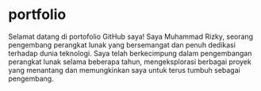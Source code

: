 # portfolio
Selamat datang di portofolio GitHub saya! Saya Muhammad Rizky, seorang pengembang perangkat lunak yang bersemangat dan penuh dedikasi terhadap dunia teknologi. Saya telah berkecimpung dalam pengembangan perangkat lunak selama beberapa tahun, mengeksplorasi berbagai proyek yang menantang dan memungkinkan saya untuk terus tumbuh sebagai pengembang.
